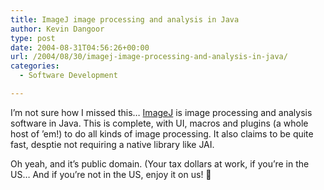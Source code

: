 ```yaml
---
title: ImageJ image processing and analysis in Java
author: Kevin Dangoor
type: post
date: 2004-08-31T04:56:26+00:00
url: /2004/08/30/imagej-image-processing-and-analysis-in-java/
categories:
  - Software Development

---
```

I&#8217;m not sure how I missed this&#8230; [ImageJ][1] is image processing and analysis software in Java. This is complete, with UI, macros and plugins (a whole host of &#8217;em!) to do all kinds of image processing. It also claims to be quite fast, desptie not requiring a native library like JAI.

Oh yeah, and it&#8217;s public domain. (Your tax dollars at work, if you&#8217;re in the US&#8230; And if you&#8217;re not in the US, enjoy it on us! 🙂

 [1]: http://rsb.info.nih.gov/ij/ "ImageJ"
